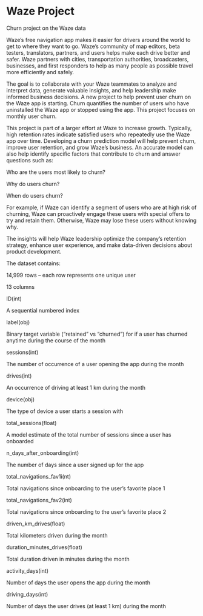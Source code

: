 # Waze Project
 Churn project on the Waze data

 Waze’s free navigation app makes it easier for drivers around the world to get to where they want to go. Waze’s community of map editors, beta testers, translators, partners, and users helps make each drive better and safer. Waze partners with cities, transportation authorities, broadcasters, businesses, and first responders to help as many people as possible travel more efficiently and safely. 

The goal is to collaborate with your Waze teammates to analyze and interpret data, generate valuable insights, and help leadership make informed business decisions. A new project to help prevent user churn on the Waze app is starting. Churn quantifies the number of users who have uninstalled the Waze app or stopped using the app. This project focuses on monthly user churn. 

This project is part of a larger effort at Waze to increase growth. Typically, high retention rates indicate satisfied users who repeatedly use the Waze app over time. Developing a churn prediction model will help prevent churn, improve user retention, and grow Waze’s business. An accurate model can also help identify specific factors that contribute to churn and answer questions such as: 

Who are the users most likely to churn?

Why do users churn? 

When do users churn? 

For example, if Waze can identify a segment of users who are at high risk of churning, Waze can proactively engage these users with special offers to try and retain them. Otherwise, Waze may lose these users without knowing why. 

The insights will help Waze leadership optimize the company’s retention strategy, enhance user experience, and make data-driven decisions about product development.

The dataset contains:

14,999 rows – each row represents one unique user 

13 columns



ID(int)

A sequential numbered index

label(obj)

Binary target variable (“retained” vs “churned”) for if a user has churned anytime during the course of the month 

sessions(int)

The number of occurrence of a user opening the app during the month

drives(int)

An occurrence of driving at least 1 km during the month

device(obj)

The type of device a user starts a session with

total_sessions(float)

A model estimate of the total number of sessions since a user has onboarded

n_days_after_onboarding(int)

The number of days since a user signed up for the app

total_navigations_fav1i(nt)

Total navigations since onboarding to the user’s favorite place 1

total_navigations_fav2(int)

Total navigations since onboarding to the user’s favorite place 2

driven_km_drives(float)

Total kilometers driven during the month

duration_minutes_drives(float)

Total duration driven in minutes during the month

activity_days(int)

Number of days the user opens the app during the month 

driving_days(int)

Number of days the user drives (at least 1 km) during the month